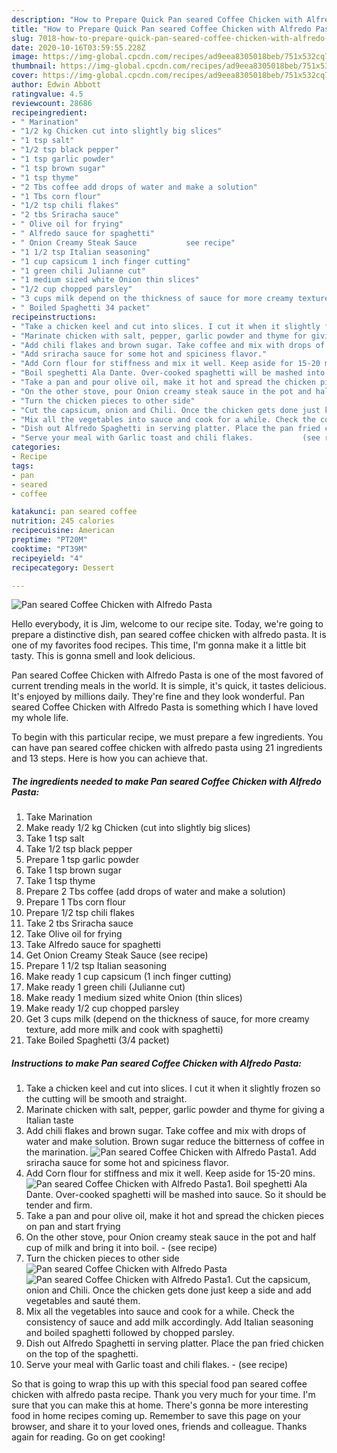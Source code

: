 ```yaml
---
description: "How to Prepare Quick Pan seared Coffee Chicken with Alfredo Pasta"
title: "How to Prepare Quick Pan seared Coffee Chicken with Alfredo Pasta"
slug: 7018-how-to-prepare-quick-pan-seared-coffee-chicken-with-alfredo-pasta
date: 2020-10-16T03:59:55.228Z
image: https://img-global.cpcdn.com/recipes/ad9eea8305018beb/751x532cq70/pan-seared-coffee-chicken-with-alfredo-pasta-recipe-main-photo.jpg
thumbnail: https://img-global.cpcdn.com/recipes/ad9eea8305018beb/751x532cq70/pan-seared-coffee-chicken-with-alfredo-pasta-recipe-main-photo.jpg
cover: https://img-global.cpcdn.com/recipes/ad9eea8305018beb/751x532cq70/pan-seared-coffee-chicken-with-alfredo-pasta-recipe-main-photo.jpg
author: Edwin Abbott
ratingvalue: 4.5
reviewcount: 28686
recipeingredient:
- " Marination"
- "1/2 kg Chicken cut into slightly big slices"
- "1 tsp salt"
- "1/2 tsp black pepper"
- "1 tsp garlic powder"
- "1 tsp brown sugar"
- "1 tsp thyme"
- "2 Tbs coffee add drops of water and make a solution"
- "1 Tbs corn flour"
- "1/2 tsp chili flakes"
- "2 tbs Sriracha sauce"
- " Olive oil for frying"
- " Alfredo sauce for spaghetti"
- " Onion Creamy Steak Sauce           see recipe"
- "1 1/2 tsp Italian seasoning"
- "1 cup capsicum 1 inch finger cutting"
- "1 green chili Julianne cut"
- "1 medium sized white Onion thin slices"
- "1/2 cup chopped parsley"
- "3 cups milk depend on the thickness of sauce for more creamy texture add more milk and cook with spaghetti"
- " Boiled Spaghetti 34 packet"
recipeinstructions:
- "Take a chicken keel and cut into slices. I cut it when it slightly frozen so the cutting will be smooth and straight."
- "Marinate chicken with salt, pepper, garlic powder and thyme for giving a Italian taste"
- "Add chili flakes and brown sugar. Take coffee and mix with drops of water and make solution. Brown sugar reduce the bitterness of coffee in the marination."
- "Add sriracha sauce for some hot and spiciness flavor."
- "Add Corn flour for stiffness and mix it well. Keep aside for 15-20 mins."
- "Boil speghetti Ala Dante. Over-cooked spaghetti will be mashed into sauce. So it should be tender and firm."
- "Take a pan and pour olive oil, make it hot and spread the chicken pieces on pan and start frying"
- "On the other stove, pour Onion creamy steak sauce in the pot and half cup of milk and bring it into boil.           (see recipe)"
- "Turn the chicken pieces to other side"
- "Cut the capsicum, onion and Chili. Once the chicken gets done just keep a side and add vegetables and sauté them."
- "Mix all the vegetables into sauce and cook for a while. Check the consistency of sauce and add milk accordingly. Add Italian seasoning and boiled spaghetti followed by chopped parsley."
- "Dish out Alfredo Spaghetti in serving platter. Place the pan fried chicken on the top of the spaghetti."
- "Serve your meal with Garlic toast and chili flakes.           (see recipe)"
categories:
- Recipe
tags:
- pan
- seared
- coffee

katakunci: pan seared coffee 
nutrition: 245 calories
recipecuisine: American
preptime: "PT20M"
cooktime: "PT39M"
recipeyield: "4"
recipecategory: Dessert

---
```



![Pan seared Coffee Chicken with Alfredo Pasta](https://img-global.cpcdn.com/recipes/ad9eea8305018beb/751x532cq70/pan-seared-coffee-chicken-with-alfredo-pasta-recipe-main-photo.jpg)

Hello everybody, it is Jim, welcome to our recipe site. Today, we're going to prepare a distinctive dish, pan seared coffee chicken with alfredo pasta. It is one of my favorites food recipes. This time, I'm gonna make it a little bit tasty. This is gonna smell and look delicious.

Pan seared Coffee Chicken with Alfredo Pasta is one of the most favored of current trending meals in the world. It is simple, it's quick, it tastes delicious. It's enjoyed by millions daily. They're fine and they look wonderful. Pan seared Coffee Chicken with Alfredo Pasta is something which I have loved my whole life.




To begin with this particular recipe, we must prepare a few ingredients. You can have pan seared coffee chicken with alfredo pasta using 21 ingredients and 13 steps. Here is how you can achieve that.

<!--inarticleads1-->

##### The ingredients needed to make Pan seared Coffee Chicken with Alfredo Pasta:

1. Take  Marination
1. Make ready 1/2 kg Chicken (cut into slightly big slices)
1. Take 1 tsp salt
1. Take 1/2 tsp black pepper
1. Prepare 1 tsp garlic powder
1. Take 1 tsp brown sugar
1. Take 1 tsp thyme
1. Prepare 2 Tbs coffee (add drops of water and make a solution)
1. Prepare 1 Tbs corn flour
1. Prepare 1/2 tsp chili flakes
1. Take 2 tbs Sriracha sauce
1. Take  Olive oil for frying
1. Take  Alfredo sauce for spaghetti
1. Get  Onion Creamy Steak Sauce           (see recipe)
1. Prepare 1 1/2 tsp Italian seasoning
1. Make ready 1 cup capsicum (1 inch finger cutting)
1. Make ready 1 green chili (Julianne cut)
1. Make ready 1 medium sized white Onion (thin slices)
1. Make ready 1/2 cup chopped parsley
1. Get 3 cups milk (depend on the thickness of sauce, for more creamy texture, add more milk and cook with spaghetti)
1. Take  Boiled Spaghetti (3/4 packet)




<!--inarticleads2-->

##### Instructions to make Pan seared Coffee Chicken with Alfredo Pasta:

1. Take a chicken keel and cut into slices. I cut it when it slightly frozen so the cutting will be smooth and straight.
1. Marinate chicken with salt, pepper, garlic powder and thyme for giving a Italian taste
1. Add chili flakes and brown sugar. Take coffee and mix with drops of water and make solution. Brown sugar reduce the bitterness of coffee in the marination.
<img src="//assets-global.cpcdn.com/assets/icons/button_play-2c75c40dde080a61004c1f40b05d8f140eaff45d7e9e6481dc71c63d2e7c4909.png" alt="Pan seared Coffee Chicken with Alfredo Pasta">1. Add sriracha sauce for some hot and spiciness flavor.
1. Add Corn flour for stiffness and mix it well. Keep aside for 15-20 mins.
<img src="//assets-global.cpcdn.com/assets/icons/button_play-2c75c40dde080a61004c1f40b05d8f140eaff45d7e9e6481dc71c63d2e7c4909.png" alt="Pan seared Coffee Chicken with Alfredo Pasta">1. Boil speghetti Ala Dante. Over-cooked spaghetti will be mashed into sauce. So it should be tender and firm.
1. Take a pan and pour olive oil, make it hot and spread the chicken pieces on pan and start frying
1. On the other stove, pour Onion creamy steak sauce in the pot and half cup of milk and bring it into boil. -           (see recipe)
1. Turn the chicken pieces to other side
<img src="//assets-global.cpcdn.com/assets/icons/button_play-2c75c40dde080a61004c1f40b05d8f140eaff45d7e9e6481dc71c63d2e7c4909.png" alt="Pan seared Coffee Chicken with Alfredo Pasta"><img src="//assets-global.cpcdn.com/assets/icons/button_play-2c75c40dde080a61004c1f40b05d8f140eaff45d7e9e6481dc71c63d2e7c4909.png" alt="Pan seared Coffee Chicken with Alfredo Pasta">1. Cut the capsicum, onion and Chili. Once the chicken gets done just keep a side and add vegetables and sauté them.
1. Mix all the vegetables into sauce and cook for a while. Check the consistency of sauce and add milk accordingly. Add Italian seasoning and boiled spaghetti followed by chopped parsley.
1. Dish out Alfredo Spaghetti in serving platter. Place the pan fried chicken on the top of the spaghetti.
1. Serve your meal with Garlic toast and chili flakes. -           (see recipe)




So that is going to wrap this up with this special food pan seared coffee chicken with alfredo pasta recipe. Thank you very much for your time. I'm sure that you can make this at home. There's gonna be more interesting food in home recipes coming up. Remember to save this page on your browser, and share it to your loved ones, friends and colleague. Thanks again for reading. Go on get cooking!
